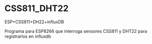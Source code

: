 # CSS811_DHT22
ESP+CSS811+DH22+influxDB

Programa para ESP8266 que interroga sensores CSS811 y DHT22 para registrarlos en influxdb
